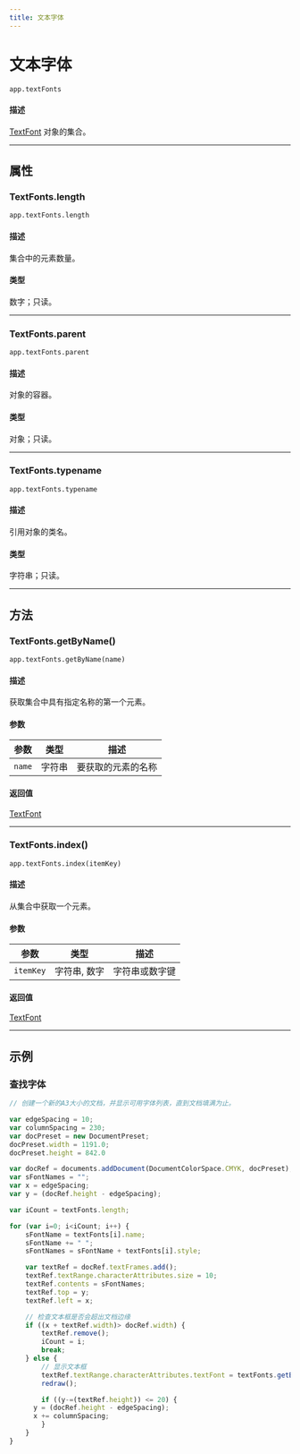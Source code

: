 ```yaml
---
title: 文本字体
---
```

# 文本字体

`app.textFonts`

#### 描述

[TextFont](.././TextFont) 对象的集合。

---

## 属性

### TextFonts.length

`app.textFonts.length`

#### 描述

集合中的元素数量。

#### 类型

数字；只读。

---

### TextFonts.parent

`app.textFonts.parent`

#### 描述

对象的容器。

#### 类型

对象；只读。

---

### TextFonts.typename

`app.textFonts.typename`

#### 描述

引用对象的类名。

#### 类型

字符串；只读。

---

## 方法

### TextFonts.getByName()

`app.textFonts.getByName(name)`

#### 描述

获取集合中具有指定名称的第一个元素。

#### 参数

| 参数      | 类型   | 描述         |
| --------- | ------ | ------------------ |
| `name`    | 字符串 | 要获取的元素的名称 |

#### 返回值

[TextFont](.././TextFont)

---

### TextFonts.index()

`app.textFonts.index(itemKey)`

#### 描述

从集合中获取一个元素。

#### 参数

| 参数      | 类型     | 描述         |
| --------- | -------------- | ------------------ |
| `itemKey` | 字符串, 数字   | 字符串或数字键     |

#### 返回值

[TextFont](.././TextFont)

---

## 示例

### 查找字体

```javascript
// 创建一个新的A3大小的文档，并显示可用字体列表，直到文档填满为止。

var edgeSpacing = 10;
var columnSpacing = 230;
var docPreset = new DocumentPreset;
docPreset.width = 1191.0;
docPreset.height = 842.0

var docRef = documents.addDocument(DocumentColorSpace.CMYK, docPreset);
var sFontNames = "";
var x = edgeSpacing;
var y = (docRef.height - edgeSpacing);

var iCount = textFonts.length;

for (var i=0; i<iCount; i++) {
    sFontName = textFonts[i].name;
    sFontName += " ";
    sFontNames = sFontName + textFonts[i].style;

    var textRef = docRef.textFrames.add();
    textRef.textRange.characterAttributes.size = 10;
    textRef.contents = sFontNames;
    textRef.top = y;
    textRef.left = x;

    // 检查文本框是否会超出文档边缘
    if ((x + textRef.width)> docRef.width) {
        textRef.remove();
        iCount = i;
        break;
    } else {
        // 显示文本框
        textRef.textRange.characterAttributes.textFont = textFonts.getByName(textFonts[i].name);
        redraw();

        if ((y-=(textRef.height)) <= 20) {
      y = (docRef.height - edgeSpacing);
      x += columnSpacing;
        }
    }
}
```
